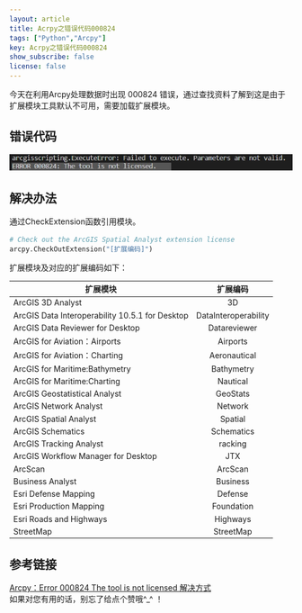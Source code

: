 ```yaml
---
layout: article
title: Acrpy之错误代码000824
tags: ["Python","Arcpy"]
key: Acrpy之错误代码000824
show_subscribe: false
license: false
---
```

今天在利用Arcpy处理数据时出现 000824 错误，通过查找资料了解到这是由于扩展模块工具默认不可用，需要加载扩展模块。  
<!--more-->
## 错误代码
![错误提示](\assets\images\Acrpy之错误代码000824\错误提示.jpg)  
## 解决办法
通过CheckExtension函数引用模块。
```python
# Check out the ArcGIS Spatial Analyst extension license
arcpy.CheckOutExtension("[扩展编码]")
```
扩展模块及对应的扩展编码如下：  

|扩展模块|扩展编码|  
| ------ | :----: |  
| ArcGIS 3D Analyst | 3D |  
| ArcGIS Data Interoperability 10.5.1 for Desktop | DataInteroperability |  
| ArcGIS Data Reviewer for Desktop | Datareviewer |  
| ArcGIS for Aviation：Airports | Airports |  
| ArcGIS for Aviation：Charting | Aeronautical |  
| ArcGIS for Maritime:Bathymetry | Bathymetry |  
| ArcGIS for Maritime:Charting | Nautical |  
| ArcGIS Geostatistical Analyst | GeoStats |  
| ArcGIS Network Analyst | Network |  
| ArcGIS Spatial Analyst | Spatial |  
| ArcGIS Schematics | Schematics |  
| ArcGIS Tracking Analyst | racking |  
| ArcGIS Workflow Manager for Desktop | JTX |  
| ArcScan | ArcScan |  
| Business Analyst | Business |  
| Esri Defense Mapping | Defense |  
| Esri Production Mapping | Foundation |  
| Esri Roads and Highways | Highways |  
| StreetMap | StreetMap |  
## 参考链接
[Arcpy：Error 000824 The tool is not licensed 解决方式](https://blog.xiewei.link/index.php/archives/304/)  
如果对您有用的话，别忘了给点个赞哦^_^ ！
